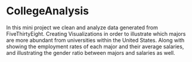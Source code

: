 # CollegeAnalysis
In this mini project we clean and analyze data generated from FiveThirtyEight. Creating Visualizations in order to illustrate which majors are more abundant from universities within the United States. Along with showing the employment rates of each major and their average salaries, and illustrating the gender ratio between majors and salaries as well.

